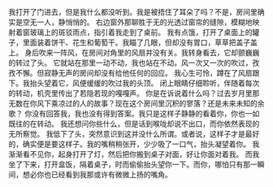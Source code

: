我打开了门进去，但是我什么都没听到。我是被捂住了耳朵了吗？不是，房间里确实是空无一人，静悄悄的。
右边窗外那聊胜于无的光透过窗帘的缝隙，模糊地映射着窗玻璃上的斑驳雨点，指引着我走到了桌前。
我有点饿，打开了桌面上的罐子，里面装着饼干、花生和葡萄干。我瞄了几眼，但却没有胃口，草草把盖子盖上。
身后吹来一阵风，在房间对角里的风扇并没有关。我转身看去，它却颤巍巍的转过了头。
它就站在那里一动不动，我也站在不动。风一次又一次的吹过，孜孜不懈。但寂静无声的房间却没有给他任何的回应。
我心生可怜，蹲在了风扇跟下。我抬头望着它，风便缓缓的吹过我的头顶。
闭上眼睛仔细聆听，伴随着每次的转动，机壳里传出了若隐若现的嘎嘎声。
你是在诉说着什么吗？过去岁月里那无数在你风下乘凉过的人的故事？现在这个房间里沉积的寥落？还是未来未知的余歌？
你没有回答我，我也没有得到答案。我只是这样子静静的看着你，你也一如既往的在转动。
我还想问你些什么，但是话到喉咙却说不出口，而你依然表现的无所察觉。
我低下了头，突然意识到这并没什么所谓。或者说，这样子才是最好的，确实便是要这样子。我的嘴稍稍张开，少少吸了一口气，抬头凝望着你。
我渐渐看不见你，起身打开了灯，然后把你搬到桌子对面，好让你面对着我。
而我坐了下来，打开盒饭，隔着桌子，时而偷偷抬头望你一下。而你，哪怕只有那一瞬间，想必你也已经看到我那或许有微微上扬的嘴角。
